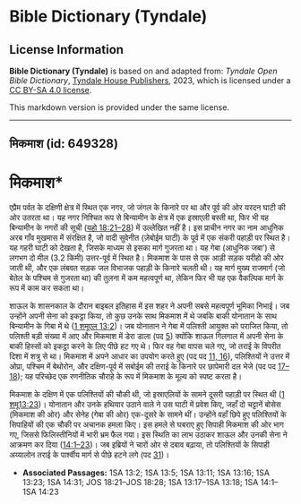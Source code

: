 # Bible Dictionary (Tyndale)

## License Information

**Bible Dictionary (Tyndale)** is based on and adapted from: _Tyndale Open Bible Dictionary_, [Tyndale House Publishers](https://tyndaleopenresources.com/), 2023, which is licensed under a [CC BY-SA 4.0 license](https://creativecommons.org/licenses/by-sa/4.0/legalcode.en).

This markdown version is provided under the same license.



--------------------------------

## मिकमाश (id: 649328)

मिकमाश\*
========

एप्रैम पर्वत के दक्षिणी क्षेत्र में स्थित एक नगर, जो जंगल के किनारे पर था और पूर्व की ओर यरदन घाटी की ओर उतरता था। यह नगर निश्चित रूप से बिन्यामीन के क्षेत्र में एक इस्राएली बस्ती था, फिर भी यह बिन्यामीन के नगरों की सूची ([यहो 18:21–28](https://ref.ly/Josh18:21-Josh18:28)) में उल्लेखित नहीं है। इस प्राचीन नगर का नाम आधुनिक अरब गाँव मुखमास में संरक्षित है, जो वादी सुवेनीत (ज़ेबोईम घाटी) के पूर्व में एक संकरी पहाड़ी पर स्थित है। यह गहरी घाटी को देखता है, जिसके माध्यम से इसका मार्ग गुजरता था। यह गेबा (आधुनिक जबा’) से लगभग दो मील (3\.2 किमी) उत्तर\-पूर्व में स्थित है। मिकमाश के पास से एक आड़ी सड़क यरीहो की ओर जाती थी, और एक लंबवत सड़क जल विभाजक पहाड़ी के किनारे चलती थी। यह मार्ग मुख्य राजमार्ग (जो बेतेल के पश्चिम से गुजरता था) की तुलना में कम महत्वपूर्ण था, लेकिन फिर भी यह एक वैकल्पिक मार्ग के रूप में काम कर सकता था।

शाऊल के शासनकाल के दौरान बाइबल इतिहास में इस शहर ने अपनी सबसे महत्वपूर्ण भूमिका निभाई। जब उन्होंने अपनी सेना को इकट्ठा किया, तो कुछ उनके साथ मिकमाश में थे जबकि बाकी योनातान के साथ बिन्यामीन के गिबा में थे ([1 शमूएल 13:2](https://ref.ly/1Sam13:2))। जब योनातान ने गेबा में पलिश्ती आयुक्त को पराजित किया, तो पलिश्ती बड़ी संख्या में आए और मिकमाश में डेरा डाला (पद [5](https://ref.ly/1Sam13:5)) क्योंकि शाऊल गिलगाल में अपनी सेना के बाकी हिस्सों को इकट्ठा करने के लिए पीछे हट गए थे। फिर वह गेबा वापस चले गए, जो तराई के विपरीत दिशा में शत्रु से था। मिकमाश में अपने आधार का उपयोग करते हुए (पद पद [11, 16](https://ref.ly/1Sam13:11,1Sam13:16)), पलिश्तियों ने उत्तर में ओप्रा, पश्चिम में बेथोरोन, और दक्षिण\-पूर्व में सबोईम की तराई के किनारे पर छापेमारी दल भेजे (पद पद [17–18](https://ref.ly/1Sam13:17-1Sam13:18)); यह परिच्छेद एक रणनीतिक चौराहे के रूप में मिकमाश के मूल्य को स्पष्ट करता है।

मिकमाश के दक्षिण में एक पलिश्तियों की चौकी थी, जो इस्राएलियों के सामने दूसरी पहाड़ी पर स्थित थी ([1 शमू13:23](https://ref.ly/1Sam13:23))। योनातान और उनके हथियार उठाने वाले ने उस घाटी में प्रवेश किए, जहाँ दो चट्टानें बोसेस (मिकमाश की ओर) और सेनेह (गेबा की ओर) एक\-दूसरे के सामने थीं। उन्होंने वहाँ छिपे हुए पलिश्तियों के सिपाहियों की एक चौकी पर अचानक हमला किए। इस हमले से घबराए हुए सिपाही मिकमाश की ओर भाग गए, जिससे फिलिस्तीनियों में भारी भ्रम फैल गया। इस स्थिति का लाभ उठाकर शाऊल और उनकी सेना ने आक्रमण कर दिया ([14:1–23](https://ref.ly/1Sam14:1-1Sam14:23))। जब इब्रियों ने चारों ओर से दबाव बढ़ाया, तो पलिश्तियों के सिपाही अय्यालोन तराई के पार्श्वीय मार्ग से पीछे हटने लगे (पद [31](https://ref.ly/1Sam14:31))।

* **Associated Passages:** 1SA 13:2; 1SA 13:5; 1SA 13:11; 1SA 13:16; 1SA 13:23; 1SA 14:31; JOS 18:21–JOS 18:28; 1SA 13:17–1SA 13:18; 1SA 14:1–1SA 14:23

